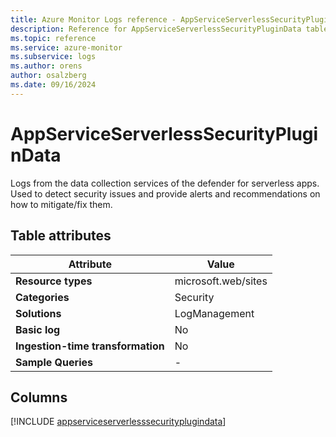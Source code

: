 ```yaml
---
title: Azure Monitor Logs reference - AppServiceServerlessSecurityPluginData
description: Reference for AppServiceServerlessSecurityPluginData table in Azure Monitor Logs.
ms.topic: reference
ms.service: azure-monitor
ms.subservice: logs
ms.author: orens
author: osalzberg
ms.date: 09/16/2024
---
```


# AppServiceServerlessSecurityPluginData

Logs from the data collection services of the defender for serverless apps. Used to detect security issues and provide alerts and recommendations on how to mitigate/fix them.


## Table attributes

|Attribute|Value|
|---|---|
|**Resource types**|microsoft.web/sites|
|**Categories**|Security|
|**Solutions**| LogManagement|
|**Basic log**|No|
|**Ingestion-time transformation**|No|
|**Sample Queries**|-|



## Columns
  
[!INCLUDE [appserviceserverlesssecurityplugindata](~/reusable-content/ce-skilling/azure/includes/azure-monitor/reference/tables/appserviceserverlesssecurityplugindata-include.md)]
